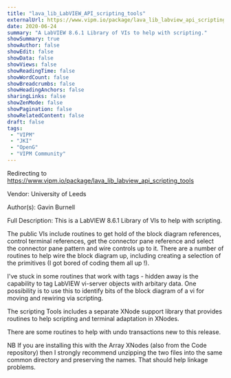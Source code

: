 ```yaml
---
title: "lava_lib_LabVIEW_API_scripting_tools"
externalUrl: https://www.vipm.io/package/lava_lib_labview_api_scripting_tools
date: 2020-06-24
summary: "A LabVIEW 8.6.1 Library of VIs to help with scripting."
showSummary: true
showAuthor: false
showEdit: false
showData: false
showViews: false
showReadingTime: false
showWordCount: false
showBreadcrumbs: false
showHeadingAnchors: false
sharingLinks: false
showZenMode: false
showPagination: false
showRelatedContent: false
draft: false
tags:
 - "VIPM"
 - "JKI"
 - "OpenG"
 - "VIPM Community"
---
```


Redirecting to https://www.vipm.io/package/lava_lib_labview_api_scripting_tools

Vendor: University of Leeds

Author(s): Gavin Burnell
 
Full Description:
This is a LabVIEW 8.6.1 Library of VIs to help with scripting.

The public VIs include routines to get hold of the block diagram references, control terminal references, get the connector pane reference and select the connector pane pattern and wire controls up to it. There are a number of routines to help wire the block diagram up, including creating a selection of the primitives (I got bored of coding them all up !).

I've stuck in some routines that work with tags - hidden away is the capability to tag LabVIEW vi-server objects with arbitary data. One possibility is to use this to identify bits of the block diagram of a vi for moving and rewiring via scripting.

The scripting Tools includes a separate XNode support library that provides routines to help scripting and terminal adaptation in XNodes.

There are some routines to help with undo transactions new to this release.

NB If you are installing this with the Array XNodes (also from the Code repository) then I strongly recommend unzipping the two files into the same common directory and preserving the names. That should help linkage problems.